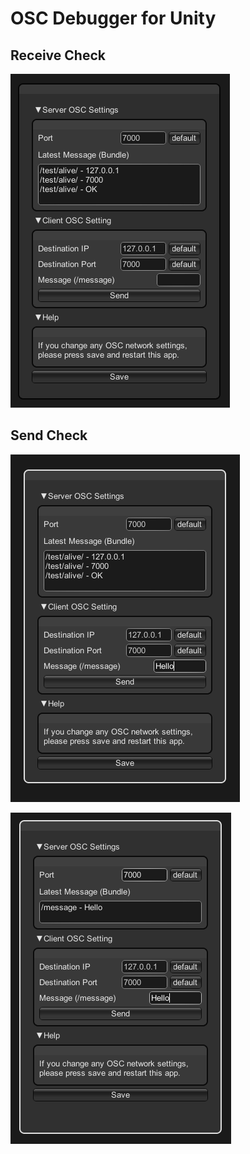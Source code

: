 # OSC Debugger for Unity

## Receive Check
![receive](https://github.com/kodai100/Unity_OSCDebugger/blob/master/Assets/Thumbnails/overview.png)

## Send Check
![message](https://github.com/kodai100/Unity_OSCDebugger/blob/master/Assets/Thumbnails/message.png)

![send](https://github.com/kodai100/Unity_OSCDebugger/blob/master/Assets/Thumbnails/send.png)